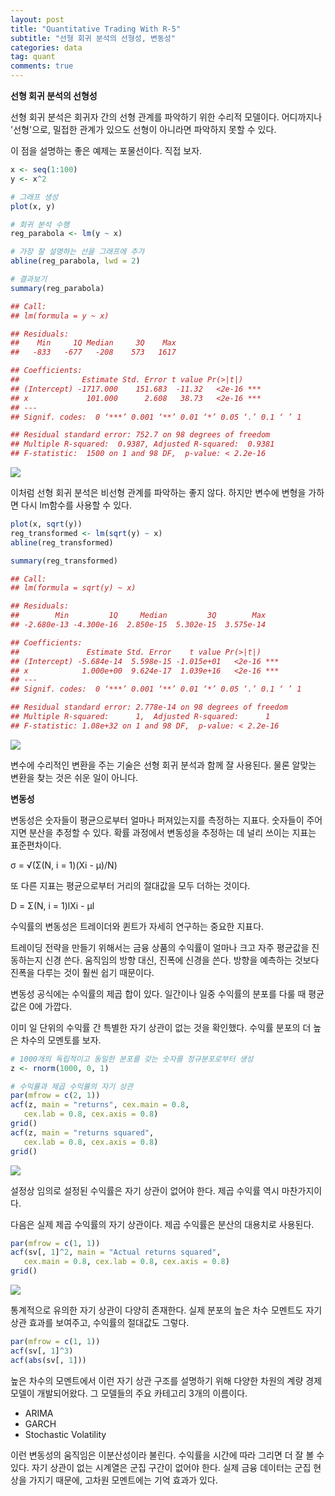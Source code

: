 ```yaml
---
layout: post
title: "Quantitative Trading With R-5"
subtitle: "선형 회귀 분석의 선형성, 변동성"
categories: data
tag: quant
comments: true
---
```


**선형 회귀 분석의 선형성**

선형 회귀 분석은 회귀자 간의 선형 관계를 파악하기 위한 수리적 모델이다. 어디까지나 '선형'으로, 밀접한 관계가 있으도 선형이 아니라면 파악하지 못할 수 있다.

이 점을 설명하는 좋은 예제는 포물선이다. 직접 보자.

```R
x <- seq(1:100)
y <- x^2

# 그래프 생성
plot(x, y)

# 회귀 분석 수행
reg_parabola <- lm(y ~ x)

# 가장 잘 설명하는 선을 그래프에 추가
abline(reg_parabola, lwd = 2)

# 결과보기
summary(reg_parabola)

## Call:
## lm(formula = y ~ x)

## Residuals:
##    Min     1Q Median     3Q    Max 
##   -833   -677   -208    573   1617 

## Coefficients:
##              Estimate Std. Error t value Pr(>|t|)    
## (Intercept) -1717.000    151.683  -11.32   <2e-16 ***
## x             101.000      2.608   38.73   <2e-16 ***
## ---
## Signif. codes:  0 ‘***’ 0.001 ‘**’ 0.01 ‘*’ 0.05 ‘.’ 0.1 ‘ ’ 1

## Residual standard error: 752.7 on 98 degrees of freedom
## Multiple R-squared:  0.9387,	Adjusted R-squared:  0.9381 
## F-statistic:  1500 on 1 and 98 DF,  p-value: < 2.2e-16
```

![](https://imgur.com/0JiHbwd.png)

이처럼 선형 회귀 분석은 비선형 관계를 파악하는 좋지 않다. 하지만 변수에 변형을 가하면 다시 lm함수를 사용할 수 있다.

``` R
plot(x, sqrt(y))
reg_transformed <- lm(sqrt(y) ~ x)
abline(reg_transformed)

summary(reg_transformed)

## Call:
## lm(formula = sqrt(y) ~ x)

## Residuals:
##        Min         1Q     Median         3Q        Max 
## -2.680e-13 -4.300e-16  2.850e-15  5.302e-15  3.575e-14 

## Coefficients:
##               Estimate Std. Error    t value Pr(>|t|)    
## (Intercept) -5.684e-14  5.598e-15 -1.015e+01   <2e-16 ***
## x            1.000e+00  9.624e-17  1.039e+16   <2e-16 ***
## ---
## Signif. codes:  0 ‘***’ 0.001 ‘**’ 0.01 ‘*’ 0.05 ‘.’ 0.1 ‘ ’ 1

## Residual standard error: 2.778e-14 on 98 degrees of freedom
## Multiple R-squared:      1,	Adjusted R-squared:      1 
## F-statistic: 1.08e+32 on 1 and 98 DF,  p-value: < 2.2e-16
```

![](https://imgur.com/Q6ZUgp1.png)

변수에 수리적인 변환을 주는 기술은 선형 회귀 분석과 함께 잘 사용된다. 물론 알맞는 변환을 찾는 것은 쉬운 일이 아니다.



**변동성**

변동성은 숫자들이 평균으로부터 얼마나 퍼져있는지를 측정하는 지표다. 숫자들이 주어지면 분산을 추정할 수 있다. 확률 과정에서 변동성을 추정하는 데 널리 쓰이는 지표는 표준편차이다.

σ = √(Σ(N, i = 1)(Xi - μ)/N)

또 다른 지표는 평균으로부터 거리의 절대값을 모두 더하는 것이다. 

D = Σ(N, i = 1)lXi - μl

수익률의 변동성은 트레이더와 퀸트가 자세히 연구하는 중요한 지표다.

트레이딩 전략을 만들기 위해서는 금융 상품의 수익률이 얼마나 크고 자주 평균값을 진동하는지 신경 쓴다. 움직임의 방향 대신, 진폭에 신경을 쓴다. 방향을 예측하는 것보다 진폭을 다루는 것이 훨씬 쉽기 때문이다.

변동성 공식에는 수익률의 제곱 합이 있다. 일간이나 일중 수익률의 분포를 다룰 때 평균값은 0에 가깝다. 

이미 일 단위의 수익률 간 특별한 자기 상관이 없는 것을 확인했다. 수익률 분포의 더 높은 차수의 모멘토를 보자.

```R
# 1000개의 독립적이고 동일한 분포를 갖는 숫자를 정규분포로부터 생성
z <- rnorm(1000, 0, 1)

# 수익률과 제곱 수익률의 자기 상관
par(mfrow = c(2, 1))
acf(z, main = "returns", cex.main = 0.8,
   cex.lab = 0.8, cex.axis = 0.8)
grid()
acf(z, main = "returns squared",
   cex.lab = 0.8, cex.axis = 0.8)
grid()
```

![](https://imgur.com/B0Bm4Us.png)

설정상 임의로 설정된 수익률은 자기 상관이 없어야 한다. 제곱 수익률 역시 마찬가지이다.

다음은 실제 제곱 수익률의 자기 상관이다. 제곱 수익률은 분산의 대용치로 사용된다.

```R
par(mfrow = c(1, 1))
acf(sv[, 1]^2, main = "Actual returns squared",
   cex.main = 0.8, cex.lab = 0.8, cex.axis = 0.8)
grid()
```

![](https://imgur.com/Nrwfy6w.png)

통계적으로 유의한 자기 상관이 다양히 존재한다. 실제 분포의 높은 차수 모멘트도 자기 상관 효과를 보여주고, 수익률의 절대값도 그렇다.

```R
par(mfrow = c(1, 1))
acf(sv[, 1]^3)
acf(abs(sv[, 1]))
```

높은 차수의 모멘트에서 이런 자기 상관 구조를 설명하기 위해 다양한 차원의 계량 경제 모델이 개발되어왔다. 그 모델들의 주요 카테고리 3개의 이름이다.

- ARIMA
- GARCH
- Stochastic Volatility

이런 변동성의 움직임은 이분산성이라 불린다. 수익률을 시간에 따라 그리면 더 잘 볼 수 있다. 자기 상관이 없는 시계열은 군집 구간이 없어야 한다. 실제 금융 데이터는 군집 현상을 가지기 때문에, 고차원 모멘트에는 기억 효과가 있다.